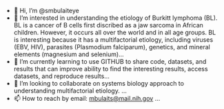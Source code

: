 - 👋 Hi, I’m @smbulaiteye
- 👀 I’m interested in understanding the etiology of Burkitt lymphoma (BL). BL is a cancer of B cells first discribed as a jaw sarcoma in African children. However, it occurs all over the world and in all age groups. BL is interesting because it has a multifactorial etiology, including viruses (EBV, HIV), parasites (Plasmodium falciparum), genetics, and mineral elements (magnesium and selenium)...
- 🌱 I’m currently learning to use GITHUB to share code, datasets, and results that can improve ability to find the interesting results, access datasets, and reproduce results...
- 💞️ I’m looking to collaborate on systems biology approach to understanding multifactorial etiology. ...
- 📫 How to reach by email: mbulaits@mail.nih.gov ...

<!---
smbulaiteye/smbulaiteye is a ✨ special ✨ repository because its `README.md` (this file) appears on your GitHub profile.
You can click the Preview link to take a look at your changes.
--->
